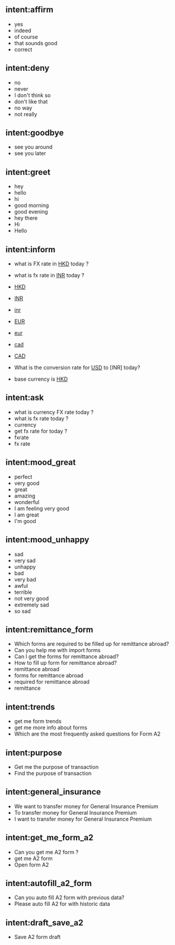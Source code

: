 ## intent:affirm
- yes
- indeed
- of course
- that sounds good
- correct

## intent:deny
- no
- never
- I don't think so
- don't like that
- no way
- not really

## intent:goodbye
- see you around
- see you later

## intent:greet
- hey
- hello
- hi
- good morning
- good evening
- hey there
- Hi
- Hello

## intent:inform
- what is FX rate in [HKD](currency) today ?
- what is fx rate in [INR](currency) today ?
- [HKD](currency)
- [INR](currency)
- [inr](currency)
- [EUR](currency)
- [eur](currency)

- [cad](currency)
- [CAD](currency)
- What is the conversion rate for [USD](currency) to [INR] today?
- base currency is [HKD](currency)


## intent:ask
- what is currency FX rate today ?
- what is fx rate today ?
- currency
- get fx rate for today ?
- fxrate
- fx rate

## intent:mood_great
- perfect
- very good
- great
- amazing
- wonderful
- I am feeling very good
- I am great
- I'm good

## intent:mood_unhappy
- sad
- very sad
- unhappy
- bad
- very bad
- awful
- terrible
- not very good
- extremely sad
- so sad

## intent:remittance_form
- Which forms are required to be filled up for remittance abroad?
- Can you help me with import forms
- Can I get the forms for remittance abroad?
- How to fill up form for remittance abroad?
- remittance abroad
- forms for remittance abroad
- required for remittance abroad
- remittance


## intent:trends
- get me form trends
- get me more info about forms
- Which are the most frequently asked questions for Form A2

## intent:purpose
- Get me the purpose of transaction
- Find the purpose of transaction

## intent:general_insurance
- We want to transfer money for General Insurance Premium
- To transfer money for General Insurance Premium
- I want to transfer money for General Insurance Premium

## intent:get_me_form_a2
- Can you get me A2 form ?
- get me A2 form
- Open form A2

## intent:autofill_a2_form
- Can you auto fill A2 form with previous data?
- Please auto fill A2 for with historic data

## intent:draft_save_a2
- Save A2 form draft



